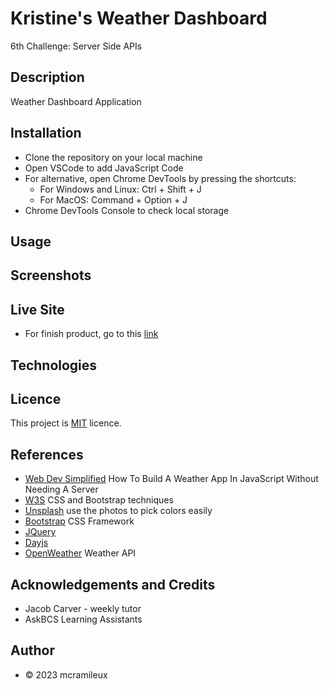 # Kristine's Weather Dashboard
6th Challenge: Server Side APIs

## Description
 Weather Dashboard Application
## Installation

- Clone the repository on your local machine
- Open VSCode to add JavaScript Code
- For alternative, open Chrome DevTools by pressing the shortcuts:
    - For Windows and Linux: Ctrl + Shift + J
    - For MacOS: Command + Option + J
- Chrome DevTools Console to check local storage


## Usage

## Screenshots

## Live Site 
- For finish product, go to this [link](https://mcramileux.github.io/ADD-THE-NAME-HERE)
  
## Technologies

## Licence
This project is [MIT](https://choosealicense.com/licenses/mit/) licence.

## References
- [Web Dev Simplified](https://www.youtube.com/watch?v=w0VEOghdMpQ) How To Build A Weather App In JavaScript Without Needing A Server
- [W3S](https://www.w3schools.com/) CSS and Bootstrap techniques
- [Unsplash](https://unsplash.com/s/photos/monochrome) use the photos to pick colors easily
- [Bootstrap](https://getbootstrap.com/docs/5.3/) CSS Framework
- [JQuery](https://jquery.com/)
- [Dayjs](https://day.js.org/docs/en/display/unix-timestamp)
- [OpenWeather](https://openweathermap.org/forecast5) Weather API

## Acknowledgements and Credits
- Jacob Carver - weekly tutor
- AskBCS Learning Assistants

## Author
- © 2023 mcramileux